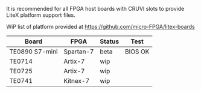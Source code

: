 It is recommended for all FPGA host boards with CRUVI slots to provide LiteX platform support files.

WiP list of platform provided at https://github.com/micro-FPGA/litex-boards

|Board|FPGA|Status|Test|
|-----|----|--|--|
|TE0890 S7-mini|Spartan-7|beta|BIOS OK|
|TE0714|Artix-7|wip | |
|TE0725|Artix-7|wip | |
|TE0741|Kitnex-7|wip | |



